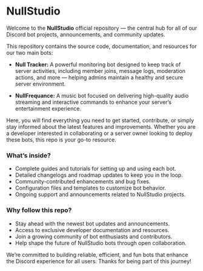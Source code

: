 

# NullStudio

Welcome to the **NullStudio** official repository — the central hub for all of our Discord bot projects, announcements, and community updates.

This repository contains the source code, documentation, and resources for our two main bots:

* **Null Tracker:** A powerful monitoring bot designed to keep track of server activities, including member joins, message logs, moderation actions, and more — helping admins maintain a healthy and secure server environment.

* **NullFrequance:** A music bot focused on delivering high-quality audio streaming and interactive commands to enhance your server’s entertainment experience.

Here, you will find everything you need to get started, contribute, or simply stay informed about the latest features and improvements. Whether you are a developer interested in collaborating or a server owner looking to deploy these bots, this repo is your go-to resource.

### What’s inside?

* Complete guides and tutorials for setting up and using each bot.
* Detailed changelogs and roadmap updates to keep you in the loop.
* Community-contributed enhancements and bug fixes.
* Configuration files and templates to customize bot behavior.
* Ongoing support and announcements related to NullStudio projects.

### Why follow this repo?

* Stay ahead with the newest bot updates and announcements.
* Access to exclusive developer documentation and resources.
* Join a growing community of bot enthusiasts and contributors.
* Help shape the future of NullStudio bots through open collaboration.

We’re committed to building reliable, efficient, and fun bots that enhance the Discord experience for all users. Thanks for being part of this journey!

